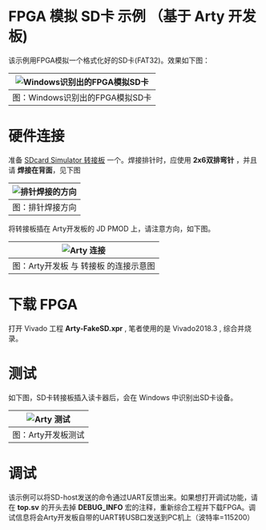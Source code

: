 FPGA 模拟 SD卡 示例 （基于 Arty 开发板)
===========================

该示例用FPGA模拟一个格式化好的SD卡(FAT32)。效果如下图：

| ![Windows识别出的FPGA模拟SD卡](https://github.com/WangXuan95/FPGA-SDcard-Simulator/blob/master/images/FakeSDcardResult.png) |
| :------: |
| 图：Windows识别出的FPGA模拟SD卡 |

# 硬件连接

准备 [SDcard Simulator 转接板](https://github.com/WangXuan95/FPGA-SDcard-Simulator/blob/master/hardware/) 一个。焊接排针时，应使用 **2x6双排弯针** ，并且请 **焊接在背面**，见下图

| ![排针焊接的方向](https://github.com/WangXuan95/FPGA-SDcard-Simulator/blob/master/images/welding.png) |
| :------: |
| 图：排针焊接方向 |

将转接板插在 Arty开发板的 JD PMOD 上，请注意方向，如下图。

| ![Arty 连接](https://github.com/WangXuan95/FPGA-SDcard-Simulator/blob/master/images/Arty-Connection.jpg) |
| :------: |
| 图：Arty开发板 与 转接板 的连接示意图 |

# 下载 FPGA

打开 Vivado 工程 **Arty-FakeSD.xpr** , 笔者使用的是 Vivado2018.3 , 综合并烧录。

# 测试

如下图，SD卡转接板插入读卡器后，会在 Windows 中识别出SD卡设备。

| ![Arty 测试](https://github.com/WangXuan95/FPGA-SDcard-Simulator/blob/master/images/Arty-test.jpg) |
| :------: |
| 图：Arty开发板测试 |

# 调试

该示例可以将SD-host发送的命令通过UART反馈出来。如果想打开调试功能，请在 **top.sv** 的开头去掉 **DEBUG_INFO** 宏的注释，重新综合工程并下载FPGA。调试信息将会Arty开发板自带的UART转USB口发送到PC机上（波特率=115200）
